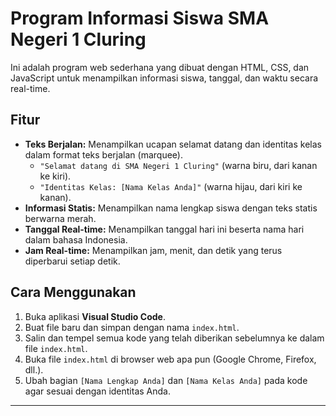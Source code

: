 # Program Informasi Siswa SMA Negeri 1 Cluring

Ini adalah program web sederhana yang dibuat dengan HTML, CSS, dan JavaScript untuk menampilkan informasi siswa, tanggal, dan waktu secara real-time.

## Fitur

* **Teks Berjalan:** Menampilkan ucapan selamat datang dan identitas kelas dalam format teks berjalan (marquee).
    * `"Selamat datang di SMA Negeri 1 Cluring"` (warna biru, dari kanan ke kiri).
    * `"Identitas Kelas: [Nama Kelas Anda]"` (warna hijau, dari kiri ke kanan).
* **Informasi Statis:** Menampilkan nama lengkap siswa dengan teks statis berwarna merah.
* **Tanggal Real-time:** Menampilkan tanggal hari ini beserta nama hari dalam bahasa Indonesia.
* **Jam Real-time:** Menampilkan jam, menit, dan detik yang terus diperbarui setiap detik.

## Cara Menggunakan

1.  Buka aplikasi **Visual Studio Code**.
2.  Buat file baru dan simpan dengan nama `index.html`.
3.  Salin dan tempel semua kode yang telah diberikan sebelumnya ke dalam file `index.html`.
4.  Buka file `index.html` di browser web apa pun (Google Chrome, Firefox, dll.).
5.  Ubah bagian `[Nama Lengkap Anda]` dan `[Nama Kelas Anda]` pada kode agar sesuai dengan identitas Anda.

---
